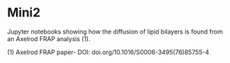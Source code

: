 # Mini2
Jupyter notebooks showing how the diffusion of lipid bilayers is found from an Axelrod FRAP analysis (1).

(1) Axelrod FRAP paper-  DOI: doi.org/10.1016/S0006-3495(76)85755-4
